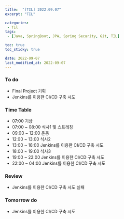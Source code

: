 ```yaml
---
title:  "[TIL] 2022.09.07"
excerpt: "TIL"

categories:
 - Til
tags:
 - [Java, SpringBoot, JPA, Spring Security, Git, TIL]

toc: true
toc_sticky: true

date: 2022-09-07
last_modified_at: 2022-09-07
---
```



### To do
- Final Project 기획
- Jenkins를 이용한 CI/CD 구축 시도


### Time Table
- 07:00 기상
- 07:00 ~ 08:00 식사1 및 스트레칭
- 09:00 ~ 12:00 운동   
- 12:00 ~ 13:00 식사2
- 13:00 ~ 18:00 Jenkins를 이용한 CI/CD 구축 시도
- 18:00 ~ 19:00 식사3
- 19:00 ~ 22:00 Jenkins를 이용한 CI/CD 구축 시도
- 22:00 ~ 04:00 Jenkins를 이용한 CI/CD 구축 시도


### Review
- Jenkins를 이용한 CI/CD 구축 시도 실패

### Tomorrow do
- Jenkins를 이용한 CI/CD 구축 시도